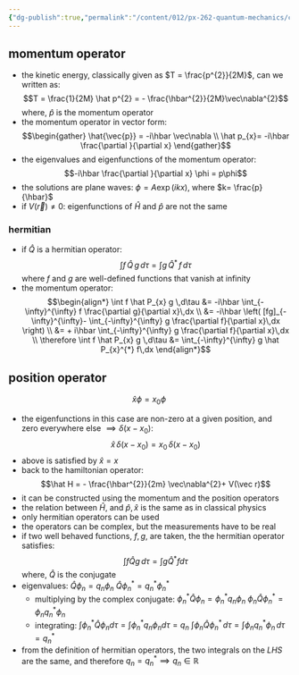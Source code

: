 ```yaml
---
{"dg-publish":true,"permalink":"/content/012/px-262-quantum-mechanics/c-the-basic-postulates/px-262-c2b-momentum-and-position-operator/"}
---
```


## momentum operator
- the kinetic energy, classically given as $T = \frac{p^{2}}{2M}$, can we written as:
$$T = \frac{1}{2M} \hat p^{2} = - \frac{\hbar^{2}}{2M}\vec\nabla^{2}$$
	where, $\hat p$ is the momentum operator
- the momentum operator in vector form: 
$$\begin{gather}
	\hat{\vec{p}} = -i\hbar \vec\nabla \\
	\hat p_{x}= -i\hbar \frac{\partial }{\partial x}
\end{gather}$$
- the eigenvalues and eigenfunctions of the momentum operator: 
  $$-i\hbar \frac{\partial }{\partial x} \phi = p\phi$$
- the solutions are plane waves: $\phi = A \exp(ikx)$, where $k= \frac{p}{\hbar}$
- if $V(\vec r)\neq 0:$ eigenfunctions of $\hat H$ and $\hat p$ are not the same
### hermitian
- if $\hat Q$ is a hermitian operator: 
  $$\int f\,\hat Q\,g \,d\tau = \int g\,\hat Q^{*}\,f\,d\tau$$
	where $f$ and $g$ are well-defined functions that vanish at infinity
- the momentum operator: $$\begin{align*}
	\int f \hat P_{x} g \,d\tau &= -i\hbar \int_{-\infty}^{\infty} f \frac{\partial g}{\partial x}\,dx \\
	&= -i\hbar \left( [fg]_{-\infty}^{\infty}- \int_{-\infty}^{\infty} g \frac{\partial f}{\partial x}\,dx \right) \\
	&= + i\hbar \int_{-\infty}^{\infty} g \frac{\partial f}{\partial x}\,dx \\
	\therefore \int f \hat P_{x} g \,d\tau &= \int_{-\infty}^{\infty} g \hat P_{x}^{*} f\,dx
\end{align*}$$

## position operator
$$\hat x \phi = x_{0}\phi$$
- the eigenfunctions in this case are non-zero at a given position, and zero everywhere else $\implies \delta(x-x_{0}):$ 
  $$\hat x \, \delta(x-x_{0}) = x_{0}\,\delta(x-x_{0})$$
- above is satisfied by $\hat x = x$
- back to the hamiltonian operator: 
  $$\hat H = - \frac{\hbar^{2}}{2m} \vec\nabla^{2}+ V(\vec r)$$
- it can be constructed using the momentum and the position operators
- the relation between $\hat H$, and $\hat p, \hat x$ is the same as in classical physics
- only hermitian operators can be used
- the operators can be complex, but the measurements have to be real
- if two well behaved functions, $f,g$, are taken, the the hermitian operator satisfies: 
  $$\int f \hat Q g\,d\tau = \int g \hat Q^{*} f d\tau$$
	where, $\hat Q$ is the conjugate 
- eigenvalues: 
		$\hat Q \phi_{n} = q_{n}\phi_{n}$
		$\hat Q \phi_{n}^{*} = q_{n}^{*}\phi_{n}^{*}$
	- multiplying by the complex conjugate:
		$\phi_{n}^{*} \hat Q \phi_{n} = \phi_{n}^{*} q_{n} \phi_{n}$
		$\phi_{n} \hat Q \phi_{n}^{*} = \phi_{n} q_{n}^{*} \phi_{n}$
	- integrating:
		$\int \phi_{n}^{*} \hat Q \phi_{n} d \tau = \int \phi_{n}^{*} q_{n} \phi_{n} d\tau = q_{n}$
		$\int \phi_{n} \hat Q \phi_{n}^{*}\, d\tau = \int \phi_{n} q_{n}^{*} \phi_{n}\,d\tau = q_{n}^{*}$
- from the definition of hermitian operators, the two integrals on the $LHS$ are the same, and therefore $q_{n} = q_{n}^{*} \implies q_{n}\in \mathbb R$
